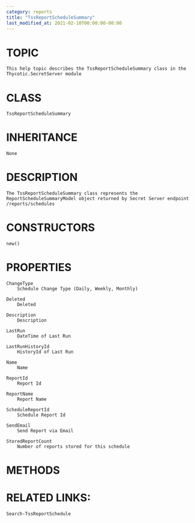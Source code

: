 ```yaml
---
category: reports
title: "TssReportScheduleSummary"
last_modified_at: 2021-02-10T00:00:00-00:00
---
```


# TOPIC
    This help topic describes the TssReportScheduleSummary class in the Thycotic.SecretServer module

# CLASS
    TssReportScheduleSummary

# INHERITANCE
    None

# DESCRIPTION
    The TssReportScheduleSummary class represents the ReportScheduleSummaryModel object returned by Secret Server endpoint /reports/schedules

# CONSTRUCTORS
    new()

# PROPERTIES
    ChangeType
        Schedule Change Type (Daily, Weekly, Monthly)

    Deleted
        Deleted

    Description
        Description

    LastRun
        DateTime of Last Run

    LastRunHistoryId
        HistoryId of Last Run

    Name
        Name

    ReportId
        Report Id

    ReportName
        Report Name

    ScheduleReportId
        Schedule Report Id

    SendEmail
        Send Report via Email

    StoredReportCount
        Number of reports stored for this schedule

# METHODS

# RELATED LINKS:
    Search-TssReportSchedule